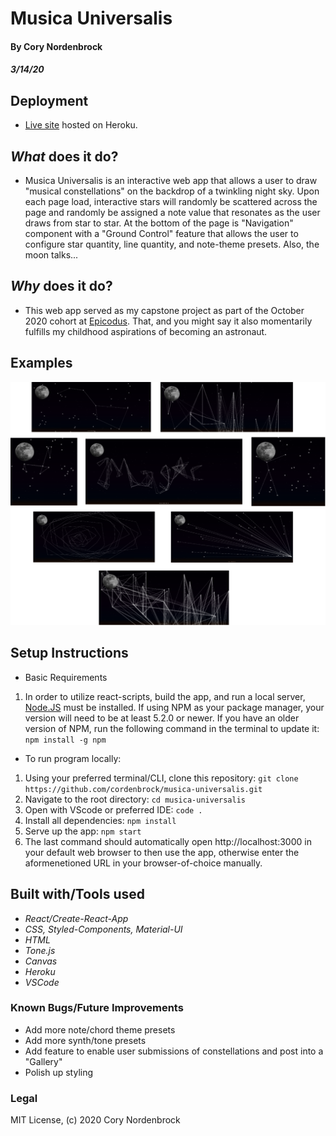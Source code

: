 # Musica Universalis

#### By Cory Nordenbrock
##### 3/14/20

## Deployment

* [Live site](http://www.musica-universalis.com/) hosted on Heroku.

## _What_ does it do?

* Musica Universalis is an interactive web app that allows a user to draw "musical constellations" on the backdrop of a twinkling night sky. Upon each page load, interactive stars will randomly be scattered across the page and randomly be assigned a note value that resonates as the user draws from star to star. At the bottom of the page is "Navigation" component with a "Ground Control" feature that allows the user to configure star quantity, line quantity, and note-theme presets. Also, the moon talks...

## _Why_ does it do?

* This web app served as my capstone project as part of the October 2020 cohort at [Epicodus](https://www.epicodus.com/). That, and you might say it also momentarily fulfills my childhood aspirations of becoming an astronaut.

## Examples

![Constellation Drawings](./src/assets/img/Constellations.png)

## Setup Instructions

* Basic Requirements
1. In order to utilize react-scripts, build the app, and run a local server, [Node.JS](https://nodejs.org/en/download/) must be installed. If using NPM as your package manager, your version will need to be at least 5.2.0 or newer. If you have an older version of NPM, run the following command in the terminal to update it: ` npm install -g npm `

* To run program locally:

1. Using your preferred terminal/CLI, clone this repository: ` git clone https://github.com/cordenbrock/musica-universalis.git `
2. Navigate to the root directory: ` cd musica-universalis `
3. Open with VScode or preferred IDE: ` code . `
4. Install all dependencies: ` npm install `
5. Serve up the app: ` npm start `
6. The last command should automatically open http://localhost:3000 in your default web browser to then use the app, otherwise enter the aformenetioned URL in your browser-of-choice manually.


## Built with/Tools used

* _React/Create-React-App_
* _CSS, Styled-Components, Material-UI_
* _HTML_
* _Tone.js_
* _Canvas_
* _Heroku_
* _VSCode_

### Known Bugs/Future Improvements

* Add more note/chord theme presets
* Add more synth/tone presets
* Add feature to enable user submissions of constellations and post into a "Gallery"
* Polish up styling

### Legal

MIT License, (c) 2020 Cory Nordenbrock
